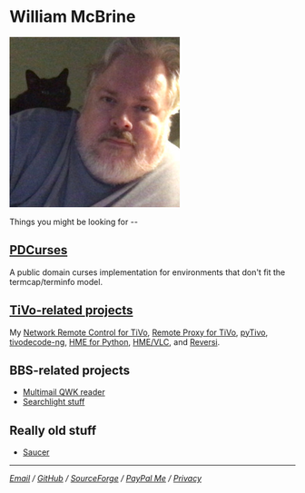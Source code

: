 William McBrine
===============

![pic]

Things you might be looking for --


[PDCurses]
----------

A public domain curses implementation for environments that don't fit
the termcap/terminfo model.


[TiVo-related projects]
-----------------------

My [Network Remote Control for TiVo], [Remote Proxy for TiVo], [pyTivo],
[tivodecode-ng], [HME for Python], [HME/VLC], and [Reversi].


BBS-related projects
--------------------

* [Multimail QWK reader]
* [Searchlight stuff]


Really old stuff
----------------

* [Saucer]


---

*[Email] / [GitHub] / [SourceForge] / [PayPal Me] / [Privacy]*

[pic]: images/meandtoothy2.jpg

[PDCurses]: https://pdcurses.org/

[TiVo-related projects]: tivo/
[Network Remote Control for TiVo]: tivo/index.md#network-remote-control-for-tivo
[Remote Proxy for TiVo]: tivo/index.md#remote-proxy-for-tivo
[pyTivo]: tivo/index.md#pytivo
[tivodecode-ng]: tivo/index.md#tivodecode-ng
[HME for Python]: tivo/index.md#hme-for-python
[HME/VLC]: tivo/index.md#hmevlc-video-streamer
[Reversi]: tivo/index.md#reversi

[Multimail QWK reader]: MultiMail/
[Searchlight stuff]: sl/

[Saucer]: saucer/

[Email]: mailto:wmcbrine@gmail.com
[GitHub]: https://github.com/wmcbrine/
[SourceForge]: https://sourceforge.net/u/wmcbrine/
[PayPal Me]: https://paypal.me/wmcbrine
[Privacy]: privacy.md
